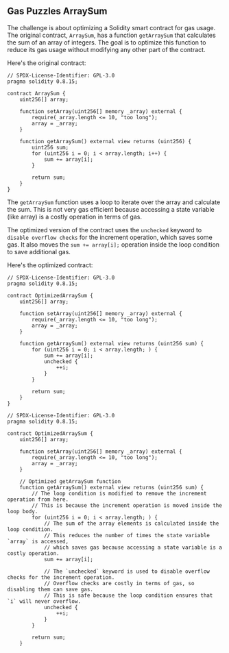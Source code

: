 ## Gas Puzzles ArraySum

The challenge is about optimizing a Solidity smart contract for gas usage. The original contract, `ArraySum`, has a function `getArraySum` that calculates the sum of an array of integers. The goal is to optimize this function to reduce its gas usage without modifying any other part of the contract.

Here's the original contract:

```solidity
// SPDX-License-Identifier: GPL-3.0
pragma solidity 0.8.15;

contract ArraySum {
    uint256[] array;

    function setArray(uint256[] memory _array) external {
        require(_array.length <= 10, "too long");
        array = _array;
    }

    function getArraySum() external view returns (uint256) {
        uint256 sum;
        for (uint256 i = 0; i < array.length; i++) {
            sum += array[i];
        }

        return sum;
    }
}
```

The `getArraySum` function uses a loop to iterate over the array and calculate the sum. This is not very gas efficient because accessing a state variable (like array) is a costly operation in terms of gas.

The optimized version of the contract uses the `unchecked` keyword to `disable overflow checks` for the increment operation, which saves some gas. It also moves the `sum += array[i];` operation inside the loop condition to save additional gas.

Here's the optimized contract:

```solidity
// SPDX-License-Identifier: GPL-3.0
pragma solidity 0.8.15;

contract OptimizedArraySum {
    uint256[] array;

    function setArray(uint256[] memory _array) external {
        require(_array.length <= 10, "too long");
        array = _array;
    }

    function getArraySum() external view returns (uint256 sum) {
        for (uint256 i = 0; i < array.length; ) {
            sum += array[i];
            unchecked {
                ++i;
            }
        }

        return sum;
    }
}
```

```solidity
// SPDX-License-Identifier: GPL-3.0
pragma solidity 0.8.15;

contract OptimizedArraySum {
    uint256[] array;

    function setArray(uint256[] memory _array) external {
        require(_array.length <= 10, "too long");
        array = _array;
    }

    // Optimized getArraySum function
    function getArraySum() external view returns (uint256 sum) {
        // The loop condition is modified to remove the increment operation from here.
        // This is because the increment operation is moved inside the loop body.
        for (uint256 i = 0; i < array.length; ) {
            // The sum of the array elements is calculated inside the loop condition.
            // This reduces the number of times the state variable `array` is accessed,
            // which saves gas because accessing a state variable is a costly operation.
            sum += array[i];

            // The `unchecked` keyword is used to disable overflow checks for the increment operation.
            // Overflow checks are costly in terms of gas, so disabling them can save gas.
            // This is safe because the loop condition ensures that `i` will never overflow.
            unchecked {
                ++i;
            }
        }

        return sum;
    }
```
